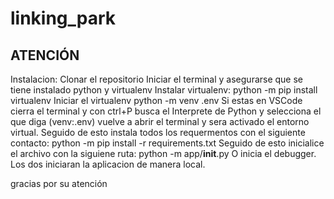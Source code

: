 # linking_park

## ATENCIÓN
Instalacion:
Clonar el repositorio
Iniciar el terminal y asegurarse que se tiene instalado python y virtualenv
  Instalar virtualenv: 
    python -m pip install virtualenv
Iniciar el virtualenv
  python -m venv .env
Si estas en VSCode cierra el terminal y con ctrl+P busca el Interprete de Python y selecciona el que diga (venv:.env)
vuelve a abrir el terminal y sera activado el entorno virtual.
Seguido de esto instala todos los requermentos con el siguiente contacto:
  python -m pip install -r requirements.txt
Seguido de esto inicialice el archivo con la siguiene ruta:
python -m app/__init__.py
O inicia el debugger. Los dos iniciaran la aplicacion de manera local.




gracias por su atención

